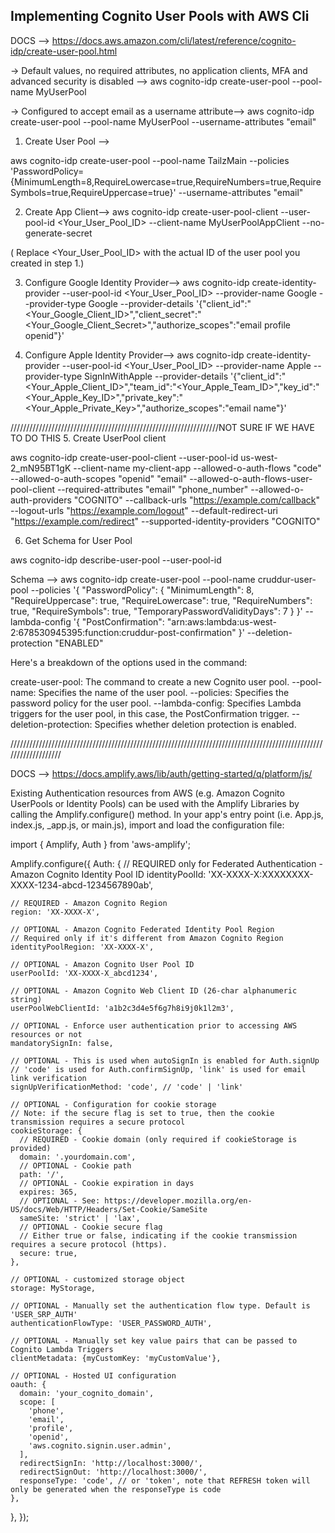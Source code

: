 

## Implementing Cognito User Pools with AWS Cli


DOCS -->
https://docs.aws.amazon.com/cli/latest/reference/cognito-idp/create-user-pool.html


 -> Default values, no required attributes, no application clients, MFA and advanced security is disabled -->
aws cognito-idp create-user-pool --pool-name MyUserPool


 -> Configured to accept email as a username attribute-->
aws cognito-idp create-user-pool --pool-name MyUserPool --username-attributes "email" 


1. Create User Pool -->

aws cognito-idp create-user-pool --pool-name TailzMain --policies 'PasswordPolicy={MinimumLength=8,RequireLowercase=true,RequireNumbers=true,RequireSymbols=true,RequireUppercase=true}' --username-attributes "email" 


2. Create App Client-->
aws cognito-idp create-user-pool-client --user-pool-id <Your_User_Pool_ID> --client-name MyUserPoolAppClient --no-generate-secret

( Replace <Your_User_Pool_ID> with the actual ID of the user pool you created in step 1.)


3. Configure Google Identity Provider-->
aws cognito-idp create-identity-provider --user-pool-id <Your_User_Pool_ID> --provider-name Google --provider-type Google --provider-details '{"client_id":"<Your_Google_Client_ID>","client_secret":"<Your_Google_Client_Secret>","authorize_scopes":"email profile openid"}'


4. Configure Apple Identity Provider-->
aws cognito-idp create-identity-provider --user-pool-id <Your_User_Pool_ID> --provider-name Apple --provider-type SignInWithApple --provider-details '{"client_id":"<Your_Apple_Client_ID>","team_id":"<Your_Apple_Team_ID>","key_id":"<Your_Apple_Key_ID>","private_key":"<Your_Apple_Private_Key>","authorize_scopes":"email name"}'


//////////////////////////////////////////////////////////////////NOT SURE IF WE HAVE TO DO THIS
5. Create UserPool client 

aws cognito-idp create-user-pool-client --user-pool-id us-west-2_mN95BT1gK --client-name my-client-app --allowed-o-auth-flows "code" --allowed-o-auth-scopes "openid" "email" --allowed-o-auth-flows-user-pool-client --required-attributes "email" "phone_number" --allowed-o-auth-providers "COGNITO" --callback-urls "https://example.com/callback" --logout-urls "https://example.com/logout" --default-redirect-uri "https://example.com/redirect" --supported-identity-providers "COGNITO" 


6. Get Schema for User Pool

aws cognito-idp describe-user-pool --user-pool-id <your-user-pool-id>

Schema -->
aws cognito-idp create-user-pool --pool-name cruddur-user-pool --policies '{
    "PasswordPolicy": {
        "MinimumLength": 8,
        "RequireUppercase": true,
        "RequireLowercase": true,
        "RequireNumbers": true,
        "RequireSymbols": true,
        "TemporaryPasswordValidityDays": 7
    }
}' --lambda-config '{
    "PostConfirmation": "arn:aws:lambda:us-west-2:678530945395:function:cruddur-post-confirmation"
}' --deletion-protection "ENABLED"

Here's a breakdown of the options used in the command:

create-user-pool: The command to create a new Cognito user pool.
--pool-name: Specifies the name of the user pool.
--policies: Specifies the password policy for the user pool.
--lambda-config: Specifies Lambda triggers for the user pool, in this case, the PostConfirmation trigger.
--deletion-protection: Specifies whether deletion protection is enabled.


///////////////////////////////////////////////////////////////////////////////////////////////////////////////////

DOCS --> https://docs.amplify.aws/lib/auth/getting-started/q/platform/js/

Existing Authentication resources from AWS (e.g. Amazon Cognito UserPools or Identity Pools) can be used with the Amplify Libraries by calling the Amplify.configure() method.
In your app's entry point (i.e. App.js, index.js, _app.js, or main.js), import and load the configuration file:

import { Amplify, Auth } from 'aws-amplify';

Amplify.configure({
  Auth: {
    // REQUIRED only for Federated Authentication - Amazon Cognito Identity Pool ID
    identityPoolId: 'XX-XXXX-X:XXXXXXXX-XXXX-1234-abcd-1234567890ab',

    // REQUIRED - Amazon Cognito Region
    region: 'XX-XXXX-X',

    // OPTIONAL - Amazon Cognito Federated Identity Pool Region
    // Required only if it's different from Amazon Cognito Region
    identityPoolRegion: 'XX-XXXX-X',

    // OPTIONAL - Amazon Cognito User Pool ID
    userPoolId: 'XX-XXXX-X_abcd1234',

    // OPTIONAL - Amazon Cognito Web Client ID (26-char alphanumeric string)
    userPoolWebClientId: 'a1b2c3d4e5f6g7h8i9j0k1l2m3',

    // OPTIONAL - Enforce user authentication prior to accessing AWS resources or not
    mandatorySignIn: false,

    // OPTIONAL - This is used when autoSignIn is enabled for Auth.signUp
    // 'code' is used for Auth.confirmSignUp, 'link' is used for email link verification
    signUpVerificationMethod: 'code', // 'code' | 'link'

    // OPTIONAL - Configuration for cookie storage
    // Note: if the secure flag is set to true, then the cookie transmission requires a secure protocol
    cookieStorage: {
      // REQUIRED - Cookie domain (only required if cookieStorage is provided)
      domain: '.yourdomain.com',
      // OPTIONAL - Cookie path
      path: '/',
      // OPTIONAL - Cookie expiration in days
      expires: 365,
      // OPTIONAL - See: https://developer.mozilla.org/en-US/docs/Web/HTTP/Headers/Set-Cookie/SameSite
      sameSite: 'strict' | 'lax',
      // OPTIONAL - Cookie secure flag
      // Either true or false, indicating if the cookie transmission requires a secure protocol (https).
      secure: true,
    },

    // OPTIONAL - customized storage object
    storage: MyStorage,

    // OPTIONAL - Manually set the authentication flow type. Default is 'USER_SRP_AUTH'
    authenticationFlowType: 'USER_PASSWORD_AUTH',

    // OPTIONAL - Manually set key value pairs that can be passed to Cognito Lambda Triggers
    clientMetadata: {myCustomKey: 'myCustomValue'},

    // OPTIONAL - Hosted UI configuration
    oauth: {
      domain: 'your_cognito_domain',
      scope: [
        'phone',
        'email',
        'profile',
        'openid',
        'aws.cognito.signin.user.admin',
      ],
      redirectSignIn: 'http://localhost:3000/',
      redirectSignOut: 'http://localhost:3000/',
      responseType: 'code', // or 'token', note that REFRESH token will only be generated when the responseType is code
    },
  },
});

